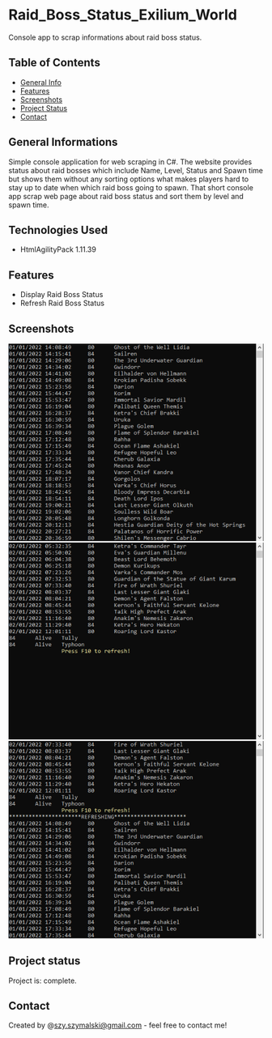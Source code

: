 # Raid_Boss_Status_Exilium_World
Console app to scrap informations about raid boss status.
## Table of Contents
* [General Info](#general-informations)
* [Features](#features)
* [Screenshots](#screenshots)
* [Project Status](#project-status)
* [Contact](#contact)
## General Informations
Simple console application for web scraping in C#. The website provides status about raid bosses which include Name, Level, Status and Spawn time but shows them without any sorting options what makes players hard to stay up to date when which raid boss going to spawn. That short console app scrap web page about raid boss status and sort them by level and spawn time.
## Technologies Used
- HtmlAgilityPack 1.11.39
## Features
- Display Raid Boss Status
- Refresh Raid Boss Status
## Screenshots
![Start](./img/1.png)
![End](./img/2.png)
![Refresh](./img/3.png)
## Project status
Project is: complete.
## Contact
Created by @szy.szymalski@gmail.com - feel free to contact me!
